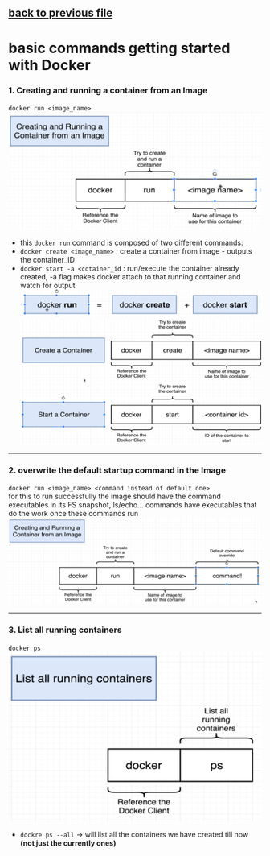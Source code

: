 [back to previous file](../dockercontent.md)
---
# basic commands getting started with Docker

### 1. Creating and running a container from an Image
`docker run <image_name>`
![image with docker run command details](./images/docker-run-command.png)
- this `docker run` command is composed of two different commands:
- `docker create <image_name>` : create a container from image - outputs the container_ID
- `docker start -a <cotainer_id` : run/execute the container already created, -a flag makes docker attach to that running container and watch for output\
![IMage with docker run structe details](./images/docker-run-structure.png)
![image with details of the create and start commands](./images/docker-create-and-start.png)

---

### 2. overwrite the default startup command in the Image
`docker run <image_name> <command instead of default one>`\
for this to run successfully the image should have the command executables in its FS snapshot, ls/echo... commands have executables that do the work once these commands run\
![image with detauls for docker run with default command overwritten](./images/docker-run-with-custom-command.png)

---

### 3. List all **running containers**
`docker ps`\
![Image with details on docker ps command](./images/docker-ps-command.png)
- `dockre ps --all` -> will list all the containers we have created till now **(not just the currently ones)**